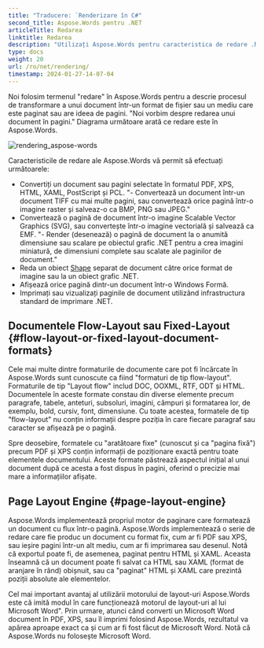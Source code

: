 ```yaml
---
title: "Traducere: `Renderizare în C#"
second_title: Aspose.Words pentru .NET
articleTitle: Redarea
linktitle: Redarea
description: "Utilizați Aspose.Words pentru caracteristica de redare .NET pentru a formata un document cu aranjare în coloane în pagini și pentru a converti un astfel de document sau pagini selectate în alte documente (PDF, HTML, XPS, etc.) sau imagini (TIFF, PNG, SVG, etc.) pentru vizualizare, conversii ulterioare sau imprimare folosind C#."
type: docs
weight: 20
url: /ro/net/rendering/
timestamp: 2024-01-27-14-07-04
---
```


Noi folosim termenul "redare" în Aspose.Words pentru a descrie procesul de transformare a unui document într-un format de fișier sau un mediu care este paginat sau are ideea de pagini. "Noi vorbim despre redarea unui document în pagini." Diagrama următoare arată ce redare este în Aspose.Words.

![rendering_aspose-words](rendering-1.png)

Caracteristicile de redare ale Aspose.Words vă permit să efectuați următoarele:

- Convertiți un document sau pagini selectate în formatul PDF, XPS, HTML, XAML, PostScript și PCL.
"- Convertează un document într-un document TIFF cu mai multe pagini, sau convertează orice pagină într-o imagine raster și salveaz-o ca BMP, PNG sau JPEG."
- Convertează o pagină de document într-o imagine Scalable Vector Graphics (SVG), sau convertește într-o imagine vectorială și salvează ca EMF.
"- Render (desenează) o pagină de document la o anumită dimensiune sau scalare pe obiectul grafic .NET pentru a crea imagini miniatură, de dimensiuni complete sau scalate ale paginilor de document."
- Reda un obiect [Shape](https://reference.aspose.com/words/net/aspose.words.drawing/shape/) separat de document către orice format de imagine sau la un obiect grafic .NET.
- Afișează orice pagină dintr-un document într-o Windows Formă.
- Imprimați sau vizualizați paginile de document utilizând infrastructura standard de imprimare .NET.

## Documentele Flow-Layout sau Fixed-Layout {#flow-layout-or-fixed-layout-document-formats}

Cele mai multe dintre formaturile de documente care pot fi încărcate în Aspose.Words sunt cunoscute ca fiind "formaturi de tip flow-layout". Formaturile de tip "Layout flow" includ DOC, OOXML, RTF, ODT și HTML. Documentele în aceste formate constau din diverse elemente precum paragrafe, tabele, anteturi, subsoluri, imagini, câmpuri și formatarea lor, de exemplu, bold, cursiv, font, dimensiune. Cu toate acestea, formatele de tip "flow-layout" nu conțin informații despre poziția în care fiecare paragraf sau caracter se afișează pe o pagină.

Spre deosebire, formatele cu "aratătoare fixe" (cunoscut și ca "pagina fixă") precum PDF și XPS conțin informații de poziționare exactă pentru toate elementele documentului. Aceste formate păstrează aspectul inițial al unui document după ce acesta a fost dispus în pagini, oferind o precizie mai mare a informațiilor afișate.

## Page Layout Engine {#page-layout-engine}

Aspose.Words implementează propriul motor de paginare care formatează un document cu flux într-o pagină. Aspose.Words implementează o serie de redare care fie produc un document cu format fix, cum ar fi PDF sau XPS, sau ieșire pagini într-un alt mediu, cum ar fi imprimarea sau desenul. Notă că exportul poate fi, de asemenea, paginat pentru HTML și XAML. Aceasta înseamnă că un document poate fi salvat ca HTML sau XAML (format de aranjare în rând) obișnuit, sau ca "paginat" HTML și XAML care prezintă poziții absolute ale elementelor.

Cel mai important avantaj al utilizării motorului de layout-uri Aspose.Words este că imită modul în care funcționează motorul de layout-uri al lui Microsoft Word". Prin urmare, atunci când converti un Microsoft Word document în PDF, XPS, sau îl imprimi folosind Aspose.Words, rezultatul va apărea aproape exact ca și cum ar fi fost făcut de Microsoft Word. Notă că Aspose.Words nu folosește Microsoft Word.
